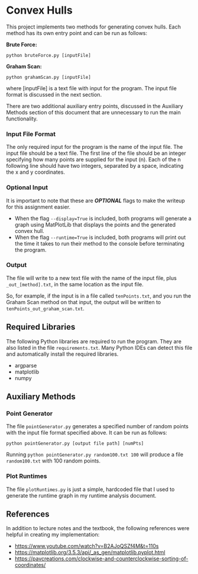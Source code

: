 # Convex Hulls


This project implements two methods for generating convex hulls. Each method has its own entry point and can be run as follows:

**Brute Force:**

`python bruteForce.py [inputFile]`

**Graham Scan:**

`python grahamScan.py [inputFile]`

where [inputFile] is a text file with input for the program. The input file format is discussed in the next section.

There are two additional auxiliary entry points, discussed in the Auxiliary Methods section of this document that are unnecessary to run the main functionality.

### Input File Format

The only required input for the program is the name of the input file. The input file should be a text file. The first line of the file should be an integer specifying how many points are supplied for the input (n). Each of the n following line should have two integers, separated by a space, indicating the x and y coordinates.

### Optional Input

It is important to note that these are ***OPTIONAL*** flags to make the writeup for this assignment easier.

- When the flag `--display=True` is included, both programs will generate a graph using MatPlotLib that displays the points and the generated convex hull.
- When the flag `--runtime=True` is included, both programs will print out the time it takes to run their method to the console before terminating the program.

### Output

The file will write to a new text file with the name of the input file, plus `_out_[method].txt`, in the same location as the input file.

So, for example, if the input is in a file called `tenPoints.txt`, and you run the Graham Scan method on that input, the output will be written to `tenPoints_out_graham_scan.txt`.

## Required Libraries

The following Python libraries are required to run the program. They are also listed in the file `requirements.txt`. Many Python IDEs can detect this file and automatically install the required libraries.

 - argparse
 - matplotlib
 - numpy

## Auxiliary Methods

### Point Generator

The file `pointGenerator.py` generates a specified number of random points with the input file format specified above. It can be run as follows:

`python pointGenerator.py [output file path] [numPts]`

Running `python pointGenerator.py random100.txt 100` will produce a file `random100.txt` with 100 random points.

### Plot Runtimes
The file `plotRuntimes.py` is just a simple, hardcoded file that I used to generate the runtime graph in my runtime analysis document.

## References

In addition to lecture notes and the textbook, the following references were helpful in creating my implementation:

- https://www.youtube.com/watch?v=B2AJoQSZf4M&t=110s
- https://matplotlib.org/3.5.3/api/_as_gen/matplotlib.pyplot.html
- https://pavcreations.com/clockwise-and-counterclockwise-sorting-of-coordinates/
